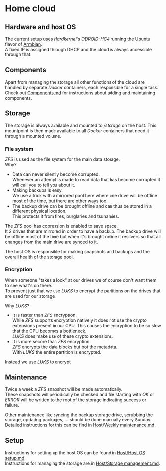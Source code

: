 # Home cloud

## Hardware and host OS
The current setup uses *Hardkernel*'s *ODROID-HC4* running the Ubuntu flavor of [Armbian](https://www.armbian.com/odroid-hc4/).\
A fixed IP is assigned through DHCP and the cloud is always accessible through that.

## Components
Apart from managing the storage all other functions of the cloud are handled by separate *Docker* containers, each responsible for a single task.\
Check out [Components.md](<./Components.md>) for instructions about adding and maintaining components.

## Storage
The storage is always available and mounted to */storage* on the host. This mountpoint is then made available to all *Docker* containers that need it through a mounted volume.

### File system
*ZFS* is used as the file system for the main data storage.\
Why?
* Data can never silently become corrupted.\
Whenever an attempt is made to read data that has become corrupted it will call you to tell you about it.
* Making backups is easy.\
We use a trick with a mirrored pool here where one drive will be offline most of the time, but there are other ways too.
* The backup drive can be brought offline and can thus be stored in a different physical location.\
This protects it from fires, burglaries and tsunamies.

The *ZFS* pool has copression is enabled to save space.\
It 2 drives that are mirrored in order to have a backup. The backup drive will be offline most of the time but when it's brought online it resilvers so that all changes from the main drive are synced to it.

The host OS is responsible for making snapshots and backups and the overall health of the storage pool.

### Encryption
When someone "takes a look" at our drives we of course don't want them to see what's on there.\
To prevent just that we use *LUKS* to encrypt the partitions on the drives that are used for our storage.

Why *LUKS*?
* It is faster than *ZFS* encryption.\
While *ZFS* supports encryption natively it does not use the crypto extensions present in our CPU. This causes the encryption to be so slow that the CPU becomes a bottleneck.\
*LUKS* does make use of these crypto extensions.
* It is more secore than *ZFS* encryption.\
*ZFS* encrypts the data blocks but bot the metadata.\
With *LUKS* the entire partition is encrypted.

Instead we use *LUKS* to encrypt

## Maintenance
Twice a week a *ZFS* snapshot will be made automatically.\
These snapshots will periodically be checked and file starting with *OK* or *ERROR* will be written to the root of the storage indicating success or failure.

Other maintenance like syncing the backup storage drive, scrubbing the storage, updating packages, … should be done manually every Sunday.\
Detailed instructions for this can be find in [Host/Weekly maintenance.md](<Host/Weekly maintenance.md>).

## Setup
Instructions for setting up the host OS can be found in [Host/Host OS setup.md](<Host/Host OS setup.md>).\
Instructions for managing the storage are in [Host/Storage management.md](<Host/Storage management.md>).